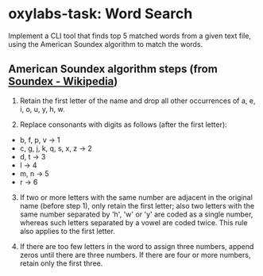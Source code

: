 # oxylabs-task: Word Search

Implement a CLI tool that finds top 5 matched words from a given text file, using the American Soundex algorithm to match the words.

## American Soundex algorithm steps (from [Soundex - Wikipedia](https://en.wikipedia.org/wiki/Soundex))

1. Retain the first letter of the name and drop all other occurrences of a, e, i, o, u, y, h, w.

2. Replace consonants with digits as follows (after the first letter):
* b, f, p, v → 1
* c, g, j, k, q, s, x, z → 2
* d, t → 3
* l → 4
* m, n → 5
* r → 6

3. If two or more letters with the same number are adjacent in the original name (before step 1), only retain the first letter; also two letters with the same number separated by 'h', 'w' or 'y' are coded as a single number, whereas such letters separated by a vowel are coded twice. This rule also applies to the first letter.

4. If there are too few letters in the word to assign three numbers, append zeros until there are three numbers. If there are four or more numbers, retain only the first three.